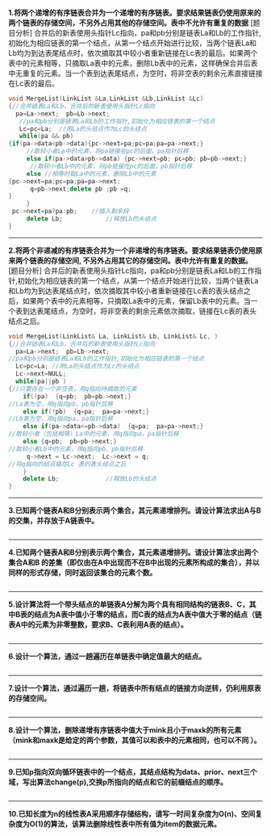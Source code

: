 **1.将两个递增的有序链表合并为一个递增的有序链表。要求结果链表仍使用原来的两个链表的存储空间，不另外占用其他的存储空间。表中不允许有重复的数据**
[题目分析]
合并后的新表使用头指针Lc指向，pa和pb分别是链表La和Lb的工作指针,初始化为相应链表的第一个结点，从第一个结点开始进行比较，当两个链表La和Lb均为到达表尾结点时，依次摘取其中较小者重新链接在Lc表的最后。如果两个表中的元素相等，只摘取La表中的元素，删除Lb表中的元素，这样确保合并后表中无重复的元素。当一个表到达表尾结点，为空时，将非空表的剩余元素直接链接在Lc表的最后。
```c++
void MergeList(LinkList &La,LinkList &Lb,LinkList &Lc)
{//合并链表La和Lb，合并后的新表使用头指针Lc指向
  pa=La->next;  pb=Lb->next;    
   //pa和pb分别是链表La和Lb的工作指针,初始化为相应链表的第一个结点
   Lc=pc=La;  //用La的头结点作为Lc的头结点
   while(pa && pb)
{if(pa->data<pb->data){pc->next=pa;pc=pa;pa=pa->next;}
     //取较小者La中的元素，将pa链接在pc的后面，pa指针后移
     else if(pa->data>pb->data) {pc->next=pb; pc=pb; pb=pb->next;}
      //取较小者Lb中的元素，将pb链接在pc的后面，pb指针后移
     else //相等时取La中的元素，删除Lb中的元素
{pc->next=pa;pc=pa;pa=pa->next;
      q=pb->next;delete pb ;pb =q;
}
     }
 pc->next=pa?pa:pb;    //插入剩余段
     delete Lb;            //释放Lb的头结点
} 
```  
***
**2.将两个非递减的有序链表合并为一个非递增的有序链表。要求结果链表仍使用原来两个链表的存储空间, 不另外占用其它的存储空间。表中允许有重复的数据。**
[题目分析]
合并后的新表使用头指针Lc指向，pa和pb分别是链表La和Lb的工作指针,初始化为相应链表的第一个结点，从第一个结点开始进行比较，当两个链表La和Lb均为到达表尾结点时，依次摘取其中较小者重新链接在Lc表的表头结点之后，如果两个表中的元素相等，只摘取La表中的元素，保留Lb表中的元素。当一个表到达表尾结点，为空时，将非空表的剩余元素依次摘取，链接在Lc表的表头结点之后。
```c++
void MergeList(LinkList& La, LinkList& Lb, LinkList& Lc, ) 
{//合并链表La和Lb，合并后的新表使用头指针Lc指向
  pa=La->next;  pb=Lb->next; 
//pa和pb分别是链表La和Lb的工作指针,初始化为相应链表的第一个结点
  Lc=pc=La; //用La的头结点作为Lc的头结点 
  Lc->next=NULL;
  while(pa||pb )
{//只要存在一个非空表，用q指向待摘取的元素
    if(!pa)  {q=pb;  pb=pb->next;}
//La表为空，用q指向pb，pb指针后移
    else if(!pb)  {q=pa;  pa=pa->next;} 
//Lb表为空，用q指向pa，pa指针后移
    else if(pa->data<=pb->data)  {q=pa;  pa=pa->next;}
//取较小者（包括相等）La中的元素，用q指向pa，pa指针后移
    else {q=pb;  pb=pb->next;}
//取较小者Lb中的元素，用q指向pb，pb指针后移
     q->next = Lc->next;  Lc->next = q;   
//将q指向的结点插在Lc 表的表头结点之后
    }
    delete Lb;             //释放Lb的头结点
}   
```  
***
**3.已知两个链表A和B分别表示两个集合，其元素递增排列。请设计算法求出A与B的交集，并存放于A链表中。**

```c++

```  
***
**4.已知两个链表A和B分别表示两个集合，其元素递增排列。请设计算法求出两个集合A和B 的差集（即仅由在A中出现而不在B中出现的元素所构成的集合），并以同样的形式存储，同时返回该集合的元素个数。**
```c++

```  
***
**5.设计算法将一个带头结点的单链表A分解为两个具有相同结构的链表B、C，其中B表的结点为A表中值小于零的结点，而C表的结点为A表中值大于零的结点（链表A中的元素为非零整数，要求B、C表利用A表的结点）。**
```c++

```  
***  
**6.设计一个算法，通过一趟遍历在单链表中确定值最大的结点。**
```c++

```
***  
**7.设计一个算法，通过遍历一趟，将链表中所有结点的链接方向逆转，仍利用原表的存储空间。**
```c++

```
***  
**8.设计一个算法，删除递增有序链表中值大于mink且小于maxk的所有元素（mink和maxk是给定的两个参数，其值可以和表中的元素相同，也可以不同 ）。**
```c++

``` 
***  
**9.已知p指向双向循环链表中的一个结点，其结点结构为data、prior、next三个域，写出算法change(p),交换p所指向的结点和它的前缀结点的顺序。**
```c++

```
***  
**10.已知长度为n的线性表A采用顺序存储结构，请写一时间复杂度为O(n)、空间复杂度为O(1)的算法，该算法删除线性表中所有值为item的数据元素。**
```c++

```